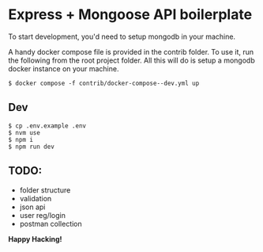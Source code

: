 # Express + Mongoose API boilerplate

To start development, you'd need to setup mongodb in your machine.

A handy docker compose file is provided in the contrib folder.
To use it, run the following from the root project folder.
All this will do is setup a mongodb docker instance on your machine.

```
$ docker compose -f contrib/docker-compose--dev.yml up
```

## Dev

```
$ cp .env.example .env
$ nvm use
$ npm i
$ npm run dev
```

## TODO:

- folder structure
- validation
- json api
- user reg/login
- postman collection

**Happy Hacking!**
